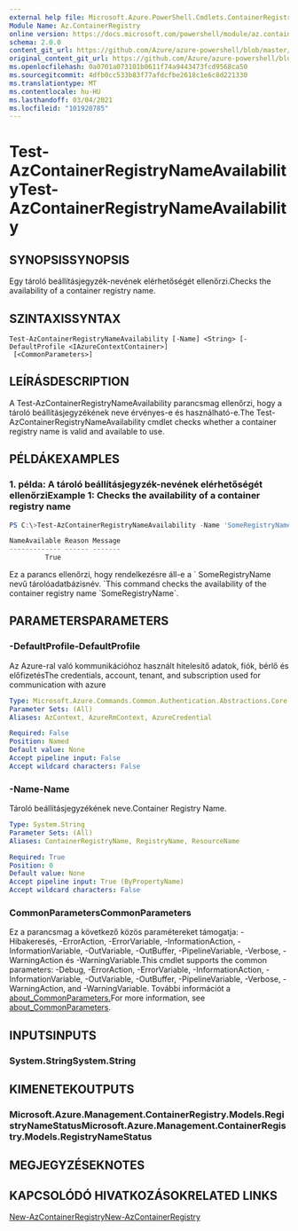 ```yaml
---
external help file: Microsoft.Azure.PowerShell.Cmdlets.ContainerRegistry.dll-Help.xml
Module Name: Az.ContainerRegistry
online version: https://docs.microsoft.com/powershell/module/az.containerregistry/test-azcontainerregistrynameavailability
schema: 2.0.0
content_git_url: https://github.com/Azure/azure-powershell/blob/master/src/ContainerRegistry/ContainerRegistry/help/Test-AzContainerRegistryNameAvailability.md
original_content_git_url: https://github.com/Azure/azure-powershell/blob/master/src/ContainerRegistry/ContainerRegistry/help/Test-AzContainerRegistryNameAvailability.md
ms.openlocfilehash: 0a0701a073101b0611f74a9443473fcd9568ca50
ms.sourcegitcommit: 4dfb0cc533b83f77afdcfbe2618c1e6c8d221330
ms.translationtype: MT
ms.contentlocale: hu-HU
ms.lasthandoff: 03/04/2021
ms.locfileid: "101920785"
---
```

# <span data-ttu-id="deee2-101">Test-AzContainerRegistryNameAvailability</span><span class="sxs-lookup"><span data-stu-id="deee2-101">Test-AzContainerRegistryNameAvailability</span></span>

## <span data-ttu-id="deee2-102">SYNOPSIS</span><span class="sxs-lookup"><span data-stu-id="deee2-102">SYNOPSIS</span></span>
<span data-ttu-id="deee2-103">Egy tároló beállításjegyzék-nevének elérhetőségét ellenőrzi.</span><span class="sxs-lookup"><span data-stu-id="deee2-103">Checks the availability of a container registry name.</span></span>

## <span data-ttu-id="deee2-104">SZINTAXIS</span><span class="sxs-lookup"><span data-stu-id="deee2-104">SYNTAX</span></span>

```
Test-AzContainerRegistryNameAvailability [-Name] <String> [-DefaultProfile <IAzureContextContainer>]
 [<CommonParameters>]
```

## <span data-ttu-id="deee2-105">LEÍRÁS</span><span class="sxs-lookup"><span data-stu-id="deee2-105">DESCRIPTION</span></span>
<span data-ttu-id="deee2-106">A Test-AzContainerRegistryNameAvailability parancsmag ellenőrzi, hogy a tároló beállításjegyzékének neve érvényes-e és használható-e.</span><span class="sxs-lookup"><span data-stu-id="deee2-106">The Test-AzContainerRegistryNameAvailability cmdlet checks whether a container registry name is valid and available to use.</span></span>

## <span data-ttu-id="deee2-107">PÉLDÁK</span><span class="sxs-lookup"><span data-stu-id="deee2-107">EXAMPLES</span></span>

### <span data-ttu-id="deee2-108">1. példa: A tároló beállításjegyzék-nevének elérhetőségét ellenőrzi</span><span class="sxs-lookup"><span data-stu-id="deee2-108">Example 1: Checks the availability of a container registry name</span></span>
```powershell
PS C:\>Test-AzContainerRegistryNameAvailability -Name 'SomeRegistryName'

NameAvailable Reason Message
------------- ------ -------
         True
```

<span data-ttu-id="deee2-109">Ez a parancs ellenőrzi, hogy rendelkezésre áll-e a \` SomeRegistryName nevű tárolóadatbázisnév. \`</span><span class="sxs-lookup"><span data-stu-id="deee2-109">This command checks the availability of the container registry name \`SomeRegistryName\`.</span></span>

## <span data-ttu-id="deee2-110">PARAMETERS</span><span class="sxs-lookup"><span data-stu-id="deee2-110">PARAMETERS</span></span>

### <span data-ttu-id="deee2-111">-DefaultProfile</span><span class="sxs-lookup"><span data-stu-id="deee2-111">-DefaultProfile</span></span>
<span data-ttu-id="deee2-112">Az Azure-ral való kommunikációhoz használt hitelesítő adatok, fiók, bérlő és előfizetés</span><span class="sxs-lookup"><span data-stu-id="deee2-112">The credentials, account, tenant, and subscription used for communication with azure</span></span>

```yaml
Type: Microsoft.Azure.Commands.Common.Authentication.Abstractions.Core.IAzureContextContainer
Parameter Sets: (All)
Aliases: AzContext, AzureRmContext, AzureCredential

Required: False
Position: Named
Default value: None
Accept pipeline input: False
Accept wildcard characters: False
```

### <span data-ttu-id="deee2-113">-Name</span><span class="sxs-lookup"><span data-stu-id="deee2-113">-Name</span></span>
<span data-ttu-id="deee2-114">Tároló beállításjegyzékének neve.</span><span class="sxs-lookup"><span data-stu-id="deee2-114">Container Registry Name.</span></span>

```yaml
Type: System.String
Parameter Sets: (All)
Aliases: ContainerRegistryName, RegistryName, ResourceName

Required: True
Position: 0
Default value: None
Accept pipeline input: True (ByPropertyName)
Accept wildcard characters: False
```

### <span data-ttu-id="deee2-115">CommonParameters</span><span class="sxs-lookup"><span data-stu-id="deee2-115">CommonParameters</span></span>
<span data-ttu-id="deee2-116">Ez a parancsmag a következő közös paramétereket támogatja: -Hibakeresés, -ErrorAction, -ErrorVariable, -InformationAction, -InformationVariable, -OutVariable, -OutBuffer, -PipelineVariable, -Verbose, -WarningAction és -WarningVariable.</span><span class="sxs-lookup"><span data-stu-id="deee2-116">This cmdlet supports the common parameters: -Debug, -ErrorAction, -ErrorVariable, -InformationAction, -InformationVariable, -OutVariable, -OutBuffer, -PipelineVariable, -Verbose, -WarningAction, and -WarningVariable.</span></span> <span data-ttu-id="deee2-117">További információt a [about_CommonParameters.](http://go.microsoft.com/fwlink/?LinkID=113216)</span><span class="sxs-lookup"><span data-stu-id="deee2-117">For more information, see [about_CommonParameters](http://go.microsoft.com/fwlink/?LinkID=113216).</span></span>

## <span data-ttu-id="deee2-118">INPUTS</span><span class="sxs-lookup"><span data-stu-id="deee2-118">INPUTS</span></span>

### <span data-ttu-id="deee2-119">System.String</span><span class="sxs-lookup"><span data-stu-id="deee2-119">System.String</span></span>

## <span data-ttu-id="deee2-120">KIMENETEK</span><span class="sxs-lookup"><span data-stu-id="deee2-120">OUTPUTS</span></span>

### <span data-ttu-id="deee2-121">Microsoft.Azure.Management.ContainerRegistry.Models.RegistryNameStatus</span><span class="sxs-lookup"><span data-stu-id="deee2-121">Microsoft.Azure.Management.ContainerRegistry.Models.RegistryNameStatus</span></span>

## <span data-ttu-id="deee2-122">MEGJEGYZÉSEK</span><span class="sxs-lookup"><span data-stu-id="deee2-122">NOTES</span></span>

## <span data-ttu-id="deee2-123">KAPCSOLÓDÓ HIVATKOZÁSOK</span><span class="sxs-lookup"><span data-stu-id="deee2-123">RELATED LINKS</span></span>

[<span data-ttu-id="deee2-124">New-AzContainerRegistry</span><span class="sxs-lookup"><span data-stu-id="deee2-124">New-AzContainerRegistry</span></span>]()

